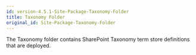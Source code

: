 ```yaml
---
id: version-4.5.1-Site-Package-Taxonomy-Folder
title: Taxonomy Folder
original_id: Site-Package-Taxonomy-Folder
---
```


The Taxonomy folder contains SharePoint Taxonomy term store definitions that are deployed.
